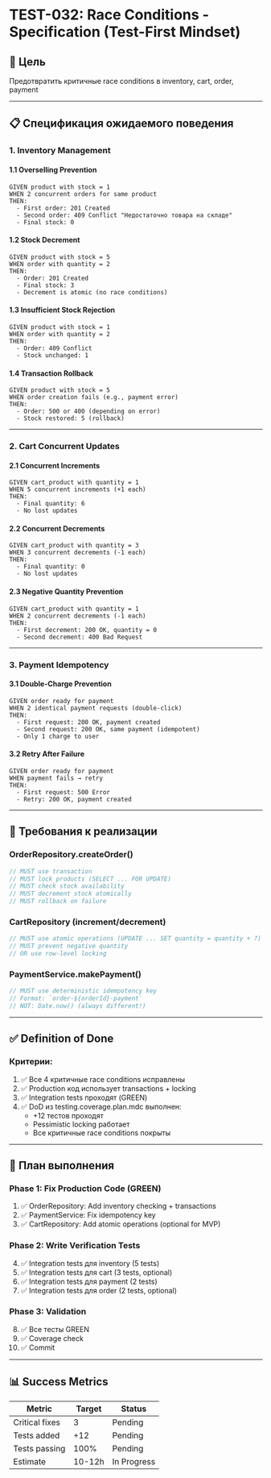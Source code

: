 # TEST-032: Race Conditions - Specification (Test-First Mindset)

## 🎯 Цель
Предотвратить критичные race conditions в inventory, cart, order, payment

---

## 📋 Спецификация ожидаемого поведения

### 1. Inventory Management

#### 1.1 Overselling Prevention
```
GIVEN product with stock = 1
WHEN 2 concurrent orders for same product
THEN:
  - First order: 201 Created
  - Second order: 409 Conflict "Недостаточно товара на складе"
  - Final stock: 0
```

#### 1.2 Stock Decrement
```
GIVEN product with stock = 5
WHEN order with quantity = 2
THEN:
  - Order: 201 Created
  - Final stock: 3
  - Decrement is atomic (no race conditions)
```

#### 1.3 Insufficient Stock Rejection
```
GIVEN product with stock = 1
WHEN order with quantity = 2
THEN:
  - Order: 409 Conflict
  - Stock unchanged: 1
```

#### 1.4 Transaction Rollback
```
GIVEN product with stock = 5
WHEN order creation fails (e.g., payment error)
THEN:
  - Order: 500 or 400 (depending on error)
  - Stock restored: 5 (rollback)
```

---

### 2. Cart Concurrent Updates

#### 2.1 Concurrent Increments
```
GIVEN cart_product with quantity = 1
WHEN 5 concurrent increments (+1 each)
THEN:
  - Final quantity: 6
  - No lost updates
```

#### 2.2 Concurrent Decrements
```
GIVEN cart_product with quantity = 3
WHEN 3 concurrent decrements (-1 each)
THEN:
  - Final quantity: 0
  - No lost updates
```

#### 2.3 Negative Quantity Prevention
```
GIVEN cart_product with quantity = 1
WHEN 2 concurrent decrements (-1 each)
THEN:
  - First decrement: 200 OK, quantity = 0
  - Second decrement: 400 Bad Request
```

---

### 3. Payment Idempotency

#### 3.1 Double-Charge Prevention
```
GIVEN order ready for payment
WHEN 2 identical payment requests (double-click)
THEN:
  - First request: 200 OK, payment created
  - Second request: 200 OK, same payment (idempotent)
  - Only 1 charge to user
```

#### 3.2 Retry After Failure
```
GIVEN order ready for payment
WHEN payment fails → retry
THEN:
  - First request: 500 Error
  - Retry: 200 OK, payment created
```

---

## 🔧 Требования к реализации

### OrderRepository.createOrder()
```typescript
// MUST use transaction
// MUST lock products (SELECT ... FOR UPDATE)
// MUST check stock availability
// MUST decrement stock atomically
// MUST rollback on failure
```

### CartRepository (increment/decrement)
```typescript
// MUST use atomic operations (UPDATE ... SET quantity = quantity + ?)
// MUST prevent negative quantity
// OR use row-level locking
```

### PaymentService.makePayment()
```typescript
// MUST use deterministic idempotency key
// Format: `order-${orderId}-payment`
// NOT: Date.now() (always different!)
```

---

## ✅ Definition of Done

### Критерии:
1. ✅ Все 4 критичные race conditions исправлены
2. ✅ Production код использует transactions + locking
3. ✅ Integration tests проходят (GREEN)
4. ✅ DoD из testing.coverage.plan.mdc выполнен:
   - +12 тестов проходят
   - Pessimistic locking работает
   - Все критичные race conditions покрыты

---

## 🚀 План выполнения

### Phase 1: Fix Production Code (GREEN)
1. ✅ OrderRepository: Add inventory checking + transactions
2. ✅ PaymentService: Fix idempotency key
3. ✅ CartRepository: Add atomic operations (optional for MVP)

### Phase 2: Write Verification Tests
4. ✅ Integration tests для inventory (5 tests)
5. ✅ Integration tests для cart (3 tests, optional)
6. ✅ Integration tests для payment (2 tests)
7. ✅ Integration tests для order (2 tests, optional)

### Phase 3: Validation
8. ✅ Все тесты GREEN
9. ✅ Coverage check
10. ✅ Commit

---

## 📊 Success Metrics

| Metric | Target | Status |
|--------|--------|--------|
| Critical fixes | 3 | Pending |
| Tests added | +12 | Pending |
| Tests passing | 100% | Pending |
| Estimate | 10-12h | In Progress |


